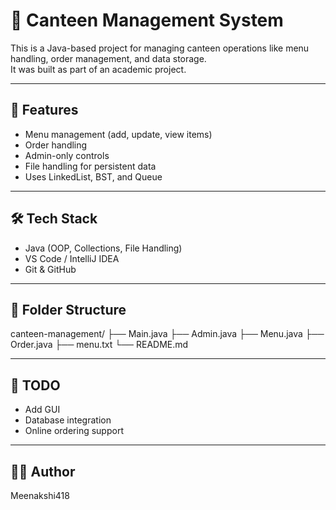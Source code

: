 # 🍴 Canteen Management System

This is a Java-based project for managing canteen operations like menu handling, order management, and data storage.  
It was built as part of an academic project.

---

## 🚀 Features
- Menu management (add, update, view items)  
- Order handling  
- Admin-only controls  
- File handling for persistent data  
- Uses LinkedList, BST, and Queue  

---

## 🛠️ Tech Stack
- Java (OOP, Collections, File Handling)  
- VS Code / IntelliJ IDEA  
- Git & GitHub  

---

## 📂 Folder Structure
canteen-management/
├── Main.java
├── Admin.java
├── Menu.java
├── Order.java
├── menu.txt
└── README.md

---

## 📌 TODO
- Add GUI  
- Database integration  
- Online ordering support  

---

## 👩‍💻 Author
Meenakshi418
